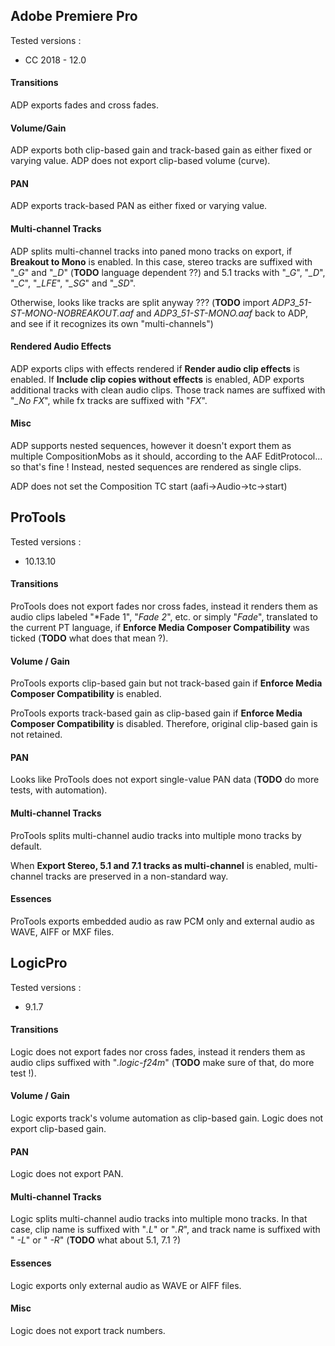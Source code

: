 ## Adobe Premiere Pro

Tested versions :
* CC 2018 - 12.0

#### Transitions

ADP exports fades and cross fades.

#### Volume/Gain

ADP exports both clip-based gain and track-based gain as either fixed or varying value.
ADP does not export clip-based volume (curve).

#### PAN

ADP exports track-based PAN as either fixed or varying value.

#### Multi-channel Tracks

ADP splits multi-channel tracks into paned mono tracks on export, if **Breakout to Mono** is enabled. In this case, stereo tracks are suffixed with "*_G*" and "*_D*" (**TODO** language dependent ??) and 5.1 tracks with "*_G*", "*_D*", "*_C*", "*_LFE*", "*_SG*" and "*_SD*".

Otherwise, looks like tracks are split anyway ??? (**TODO** import *ADP3_51-ST-MONO-NOBREAKOUT.aaf* and *ADP3_51-ST-MONO.aaf* back to ADP, and see if it recognizes its own "multi-channels")

#### Rendered Audio Effects

ADP exports clips with effects rendered if **Render audio clip effects** is enabled. If **Include clip copies without effects** is enabled, ADP exports additional tracks with clean audio clips. Those track names are suffixed with "*_No FX*", while fx tracks are suffixed with "*FX*".

#### Misc

ADP supports nested sequences, however it doesn't export them as multiple CompositionMobs as it should, according to the AAF EditProtocol... so that's fine ! Instead, nested sequences are rendered as single clips.

ADP does not set the Composition TC start (aafi->Audio->tc->start)

## ProTools

Tested versions :
* 10.13.10

#### Transitions

ProTools does not export fades nor cross fades, instead it renders them as audio clips labeled "*Fade 1", "*Fade 2*", etc. or simply "*Fade*", translated to the current PT language, if **Enforce Media Composer Compatibility** was ticked (**TODO** what does that mean ?).

#### Volume / Gain

ProTools exports clip-based gain but not track-based gain if **Enforce Media Composer Compatibility** is enabled.

ProTools exports track-based gain as clip-based gain if **Enforce Media Composer Compatibility** is disabled. Therefore, original clip-based gain is not retained.

#### PAN

Looks like ProTools does not export single-value PAN data (**TODO** do more tests, with automation).

#### Multi-channel Tracks

ProTools splits multi-channel audio tracks into multiple mono tracks by default.

When **Export Stereo, 5.1 and 7.1 tracks as multi-channel** is enabled, multi-channel tracks are preserved in a non-standard way.

#### Essences

ProTools exports embedded audio as raw PCM only and external audio as WAVE, AIFF or MXF files.

## LogicPro

Tested versions :
* 9.1.7

#### Transitions

Logic does not export fades nor cross fades, instead it renders them as audio clips suffixed with "*.logic-f24m*" (**TODO** make sure of that, do more test !).

#### Volume / Gain

Logic exports track's volume automation as clip-based gain.
Logic does not export clip-based gain.

#### PAN

Logic does not export PAN.

#### Multi-channel Tracks

Logic splits multi-channel audio tracks into multiple mono tracks. In that case, clip name is suffixed with "*.L*" or "*.R*", and track name is suffixed with " *-L*" or " *-R*" (**TODO** what about 5.1, 7.1 ?)

#### Essences

Logic exports only external audio as WAVE or AIFF files.

#### Misc

Logic does not export track numbers.
